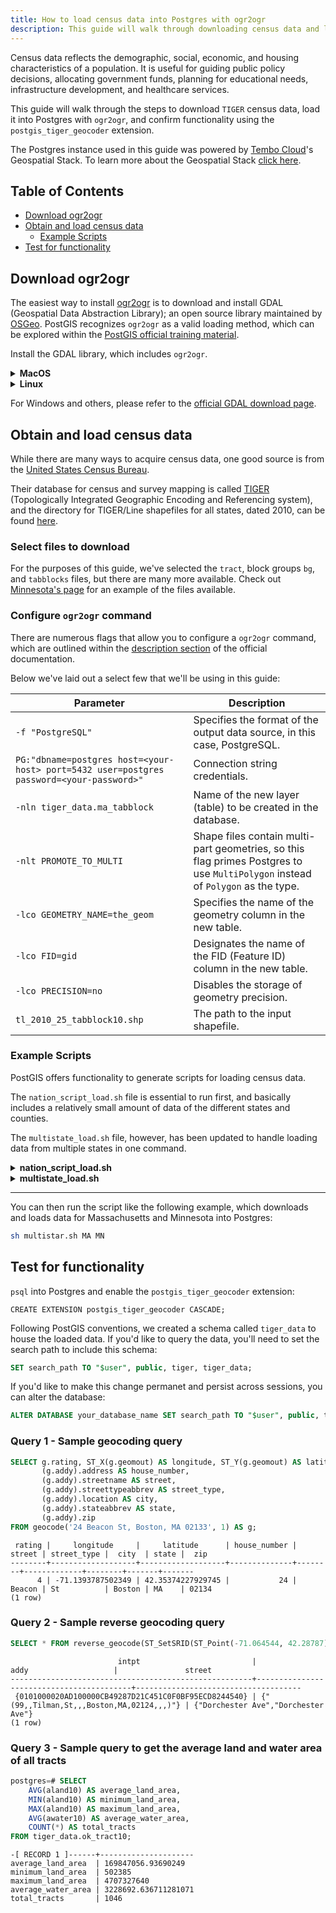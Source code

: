 ```yaml
---
title: How to load census data into Postgres with ogr2ogr
description: This guide will walk through downloading census data and loading it into Postgres with ogr2ogr.
---
```


Census data reflects the demographic, social, economic, and housing characteristics of a population.
It is useful for guiding public policy decisions, allocating government funds, planning for educational needs, infrastructure development, and healthcare services.

This guide will walk through the steps to download `TIGER` census data, load it into Postgres with `ogr2ogr`, and confirm functionality using the `postgis_tiger_geocoder` extension.

The Postgres instance used in this guide was powered by [Tembo Cloud](https://cloud.tembo.io/)'s Geospatial Stack.
To learn more about the Geospatial Stack [click here](https://tembo.io/docs/product/stacks/analytical/geospatial).

## Table of Contents
- [Download ogr2ogr](#download-ogr2ogr)
- [Obtain and load census data](#obtain-and-load-census-data)
    - [Example Scripts](#example-scripts)
- [Test for functionality](#test-for-functionality)

## Download ogr2ogr

The easiest way to install [ogr2ogr](https://gdal.org/programs/ogr2ogr.html) is to download and install GDAL (Geospatial Data Abstraction Library); an open source library maintained by [OSGeo](https://www.osgeo.org/projects/gdal/). PostGIS recognizes `ogr2ogr` as a valid loading method, which can be explored within the [PostGIS official training material](https://postgis.net/workshops/postgis-intro/loading_data.html#loading-with-ogr2ogr).

Install the GDAL library, which includes `ogr2ogr`.

<details>
<summary><strong>MacOS</strong></summary>

```bash
brew install gdal
```

</details>

<details>
<summary><strong>Linux</strong></summary>

```bash
sudo apt-get update
sudo apt-get install gdal-bin
```

</details>

For Windows and others, please refer to the [official GDAL download page](https://gdal.org/download.html#download).

## Obtain and load census data

While there are many ways to acquire census data, one good source is from the [United States Census Bureau](https://www.census.gov/).

Their database for census and survey mapping is called [TIGER](https://www.census.gov/programs-surveys/geography/guidance/tiger-data-products-guide.html#:~:text=TIGER%20stands%20for%20the%20Topologically,data%20as%20the%20primary%20source.) (Topologically Integrated Geographic Encoding and Referencing system), and the directory for TIGER/Line shapefiles for all states, dated 2010, can be found [here](https://www2.census.gov/geo/pvs/tiger2010st/).

### Select files to download

For the purposes of this guide, we've selected the `tract`, block groups `bg`, and `tabblocks` files, but there are many more available.
Check out [Minnesota's page](https://www2.census.gov/geo/pvs/tiger2010st/27_Minnesota/27/) for an example of the files available.

### Configure `ogr2ogr` command

There are numerous flags that allow you to configure a `ogr2ogr` command, which are outlined within the [description section](https://gdal.org/programs/ogr2ogr.html#description) of the official documentation.

Below we've laid out a select few that we'll be using in this guide:

| Parameter                                                | Description                                                                                    |
|----------------------------------------------------------|------------------------------------------------------------------------------------------------|
| `-f "PostgreSQL"`                                        | Specifies the format of the output data source, in this case, PostgreSQL.                      |
| `PG:"dbname=postgres host=<your-host> port=5432 user=postgres password=<your-password>"` | Connection string credentials. |
| `-nln tiger_data.ma_tabblock`                            | Name of the new layer (table) to be created in the database.                                  |
| `-nlt PROMOTE_TO_MULTI`                                  | Shape files contain multi-part geometries, so this flag primes Postgres to use `MultiPolygon` instead of `Polygon` as the type.                                                      |
| `-lco GEOMETRY_NAME=the_geom`                            | Specifies the name of the geometry column in the new table.                                   |
| `-lco FID=gid`                                           | Designates the name of the FID (Feature ID) column in the new table.                          |
| `-lco PRECISION=no`                                      | Disables the storage of geometry precision.                                                   |
| `tl_2010_25_tabblock10.shp`                              | The path to the input shapefile.                          

### Example Scripts

PostGIS offers functionality to generate scripts for loading census data.

The `nation_script_load.sh` file is essential to run first, and basically includes a relatively small amount of data of the different states and counties.

The `multistate_load.sh` file, however, has been updated to handle loading data from multiple states in one command.

<details>
<summary><strong>nation_script_load.sh</strong></summary>

```bash
#!/bin/bash

# Set directory and tool variables
TMPDIR="<path/to/temp/dir>"
UNZIPTOOL=unzip
WGETTOOL="<path/to/wget>"
OGR2OGR="<path/to/ogr2ogr>"
export PGBIN="<path/to/postgresql/bin>"
export PGPORT=5432
export PGHOST="<your-host>"
export PGUSER="postgres"
export PGPASSWORD="<your-password>"
export PGDATABASE="postgres"
PSQL=$(which psql)

# Ensure the temp directory is clear
mkdir -p ${TMPDIR}
rm -f ${TMPDIR}/*

# Download and process state data
echo "Downloading state data..."
cd ${TMPDIR}
${WGETTOOL} -N https://www2.census.gov/geo/tiger/TIGER2022/STATE/tl_2022_us_state.zip --directory-prefix=${TMPDIR}
unzip -o ${TMPDIR}/tl_2022_us_state.zip -d ${TMPDIR}

echo "Processing state data..."
${PSQL} -c "DROP SCHEMA IF EXISTS tiger_staging CASCADE;"
${PSQL} -c "CREATE SCHEMA tiger_staging;"
${PSQL} -c "CREATE TABLE IF NOT EXISTS tiger_data.state_all(CONSTRAINT pk_state_all PRIMARY KEY (statefp), CONSTRAINT uidx_state_all_stusps UNIQUE (stusps), CONSTRAINT uidx_state_all_gid UNIQUE (gid)) INHERITS (tiger.state);"
${OGR2OGR} -f "PostgreSQL" PG:"dbname=${PGDATABASE} host=${PGHOST} port=${PGPORT} user=${PGUSER} password=${PGPASSWORD}" -nln tiger_staging.state -nlt PROMOTE_TO_MULTI -lco GEOMETRY_NAME=the_geom -lco FID=gid -lco PRECISION=NO -a_srs EPSG:4269 -s_srs EPSG:4269 ${TMPDIR}/tl_2022_us_state.shp
${PSQL} -c "SELECT loader_load_staged_data(lower('state'), lower('state_all'));"
${PSQL} -c "CREATE INDEX IF NOT EXISTS tiger_data_state_all_the_geom_gist ON tiger_data.state_all USING gist(the_geom);"
${PSQL} -c "VACUUM ANALYZE tiger_data.state_all"

# Download and process county data
echo "Downloading county data..."
${WGETTOOL} -N https://www2.census.gov/geo/tiger/TIGER2022/COUNTY/tl_2022_us_county.zip --directory-prefix=${TMPDIR}
unzip -o ${TMPDIR}/tl_2022_us_county.zip -d ${TMPDIR}

echo "Processing county data..."
if [ -f "${TMPDIR}/tl_2022_us_county.shp" ]; then
    echo "Shapefile is present, proceeding with database operations..."
    ${PSQL} -c "DROP SCHEMA IF EXISTS tiger_staging CASCADE;"
    ${PSQL} -c "CREATE SCHEMA tiger_staging;"
    ${PSQL} -c "CREATE TABLE IF NOT EXISTS tiger_data.county_all (CONSTRAINT pk_tiger_data_county_all PRIMARY KEY (cntyidfp), CONSTRAINT uidx_tiger_data_county_all_gid UNIQUE (gid)) INHERITS (tiger.county);"
    ${OGR2OGR} -f "PostgreSQL" PG:"dbname=$PGDATABASE host=$PGHOST port=$PGPORT user=$PGUSER password=$PGPASSWORD" -nln tiger_staging.county -nlt PROMOTE_TO_MULTI -lco GEOMETRY_NAME=the_geom -lco FID=gid -lco PRECISION=NO -a_srs EPSG:4269 -s_srs EPSG:4269 "${TMPDIR}/tl_2022_us_county.shp"
    ${PSQL} -c "INSERT INTO tiger_data.county_all SELECT * FROM tiger_staging.county ON CONFLICT DO NOTHING;"
    ${PSQL} -c "CREATE INDEX IF NOT EXISTS tiger_data_county_all_the_geom_gist ON tiger_data.county_all USING gist(the_geom);"
    ${PSQL} -c "VACUUM ANALYZE tiger_data.county_all"
else
    echo "ERROR: Shapefile not found after extraction: ${TMPDIR}/tl_2022_us_county.shp"
fi

```

</details>


<details>
<summary><strong>multistate_load.sh</strong></summary>

```bash
#!/bin/bash

TMPDIR="<path/to/temp/dir>"
UNZIPTOOL=unzip
WGETTOOL="<path/to/wget>"
OGR2OGR="<path/to/ogr2ogr>"
export PGBIN="<path/to/postgresql/bin>"
export PGPORT=5432
export PGHOST=<your-host>
export PGUSER=postgres
export PGPASSWORD=<your-password>
export PGDATABASE=postgres
PSQL=${PGBIN}/psql

# Function to convert state abbreviation to FIPS code
state_to_fips() {
    case "$1" in
        AL) echo "01" ;; # Alabama
        AK) echo "02" ;; # Alaska
        AZ) echo "04" ;; # Arizona
        AR) echo "05" ;; # Arkansas
        CA) echo "06" ;; # California
        CO) echo "08" ;; # Colorado
        CT) echo "09" ;; # Connecticut
        DE) echo "10" ;; # Delaware
        DC) echo "11" ;; # District of Columbia
        FL) echo "12" ;; # Florida
        GA) echo "13" ;; # Georgia
        HI) echo "15" ;; # Hawaii
        ID) echo "16" ;; # Idaho
        IL) echo "17" ;; # Illinois
        IN) echo "18" ;; # Indiana
        IA) echo "19" ;; # Iowa
        KS) echo "20" ;; # Kansas
        KY) echo "21" ;; # Kentucky
        LA) echo "22" ;; # Louisiana
        ME) echo "23" ;; # Maine
        MD) echo "24" ;; # Maryland
        MA) echo "25" ;; # Massachusetts
        MI) echo "26" ;; # Michigan
        MN) echo "27" ;; # Minnesota
        MS) echo "28" ;; # Mississippi
        MO) echo "29" ;; # Missouri
        MT) echo "30" ;; # Montana
        NE) echo "31" ;; # Nebraska
        NV) echo "32" ;; # Nevada
        NH) echo "33" ;; # New Hampshire
        NJ) echo "34" ;; # New Jersey
        NM) echo "35" ;; # New Mexico
        NY) echo "36" ;; # New York
        NC) echo "37" ;; # North Carolina
        ND) echo "38" ;; # North Dakota
        OH) echo "39" ;; # Ohio
        OK) echo "40" ;; # Oklahoma
        OR) echo "41" ;; # Oregon
        PA) echo "42" ;; # Pennsylvania
        RI) echo "44" ;; # Rhode Island
        SC) echo "45" ;; # South Carolina
        SD) echo "46" ;; # South Dakota
        TN) echo "47" ;; # Tennessee
        TX) echo "48" ;; # Texas
        UT) echo "49" ;; # Utah
        VT) echo "50" ;; # Vermont
        VA) echo "51" ;; # Virginia
        WA) echo "53" ;; # Washington
        WV) echo "54" ;; # West Virginia
        WI) echo "55" ;; # Wisconsin
        WY) echo "56" ;; # Wyoming
        AS) echo "60" ;; # American Samoa
        GU) echo "66" ;; # Guam
        MP) echo "69" ;; # Northern Mariana Islands
        PR) echo "72" ;; # Puerto Rico
        VI) echo "78" ;; # U.S. Virgin Islands
        ALL) echo "All" ;; # Special case to select all states
        *) echo "Unknown" ;;
    esac
}

# Check for at least one argument
if [ $# -lt 1 ]; then
    echo "Usage: $0 <State Abbreviation(s)> or ALL"
    exit 1
fi

# Loop over all arguments
for STATE_ABBR in "$@"
do
    if [ "$STATE_ABBR" = "ALL" ]; then
        # Handle the ALL keyword
        for EACH_STATE in AL AK AZ AR CA CO CT DE DC FL GA HI ID IL IN IA KS KY LA ME MD MA MI MN MS MO MT NE NV NH NJ NM NY NC ND OH OK OR PA RI SC SD TN TX UT VT VA WA WV WI WY AS GU MP PR VI
        do
            STATE_FIPS=$(state_to_fips "$EACH_STATE")
            echo "$EACH_STATE: $STATE_FIPS"
        done
    else
        STATE_FIPS=$(state_to_fips "$STATE_ABBR")
        if [ "$STATE_FIPS" = "Unknown" ]; then
            echo "Invalid or unsupported state abbreviation: $STATE_ABBR"
        else
            echo "$STATE_ABBR: $STATE_FIPS"
        fi
    fi
done

 cd ${TMPDIR%/*}
 wget https://www2.census.gov/geo/tiger/TIGER2022/PLACE/tl_2022_${STATE_FIPS}_place.zip --mirror --reject=html
 cd ${TMPDIR%/*}/www2.census.gov/geo/tiger/TIGER2022/PLACE
 rm -f ${TMPDIR}/*.*
 ${PSQL} -c "DROP SCHEMA IF EXISTS tiger_staging CASCADE;"
 ${PSQL} -c "CREATE SCHEMA tiger_staging;"
 
for z in tl_2022_${STATE_FIPS}*_place.zip; do
    $UNZIPTOOL -o -d $TMPDIR $z;
done
cd $TMPDIR;

 ${PSQL} -c "CREATE TABLE tiger_data.${STATE_ABBR}_place(CONSTRAINT pk_${STATE_ABBR}_place PRIMARY KEY (plcidfp) ) INHERITS(tiger.place);" 

 ${OGR2OGR} -f "PostgreSQL" PG:"dbname=${PGDATABASE} host=${PGHOST} port=${PGPORT} user=${PGUSER} password=${PGPASSWORD}" -nln tiger_staging.ma_place -nlt PROMOTE_TO_MULTI -lco GEOMETRY_NAME=the_geom -lco FID=gid -lco PRECISION=NO -a_srs "EPSG:4269" -s_srs "EPSG:4269" ${TMPDIR}/tl_2022_${STATE_FIPS}_place.shp

 ${PSQL} -c "ALTER TABLE tiger_staging.${STATE_ABBR}_place RENAME geoid TO plcidfp;SELECT loader_load_staged_data(lower('${STATE_ABBR}_place'), lower('${STATE_ABBR}_place')); ALTER TABLE tiger_data.${STATE_ABBR}_place ADD CONSTRAINT uidx_${STATE_ABBR}_place_gid UNIQUE (gid);"
 ${PSQL} -c "CREATE INDEX idx_${STATE_ABBR}_place_soundex_name ON tiger_data.${STATE_ABBR}_place USING btree (soundex(name));"
 ${PSQL} -c "CREATE INDEX tiger_data_${STATE_ABBR}_place_the_geom_gist ON tiger_data.${STATE_ABBR}_place USING gist(the_geom);"
 ${PSQL} -c "ALTER TABLE tiger_data.${STATE_ABBR}_place ADD CONSTRAINT chk_statefp CHECK (statefp = '${STATE_FIPS}');"
 cd ${TMPDIR%/*}
 wget https://www2.census.gov/geo/tiger/TIGER2022/COUSUB/tl_2022_${STATE_FIPS}_cousub.zip --mirror --reject=html
 cd ${TMPDIR%/*}/www2.census.gov/geo/tiger/TIGER2022/COUSUB
 rm -f ${TMPDIR}/*.*
 ${PSQL} -c "DROP SCHEMA IF EXISTS tiger_staging CASCADE;"
 ${PSQL} -c "CREATE SCHEMA tiger_staging;"
 for z in tl_2022_${STATE_FIPS}*_cousub.zip ; do $UNZIPTOOL -o -d $TMPDIR $z; done
 cd $TMPDIR;

 ${PSQL} -c "CREATE TABLE tiger_data.${STATE_ABBR}_cousub(CONSTRAINT pk_${STATE_ABBR}_cousub PRIMARY KEY (cosbidfp), CONSTRAINT uidx_${STATE_ABBR}_cousub_gid UNIQUE (gid)) INHERITS(tiger.cousub);" 

 ${OGR2OGR} -f "PostgreSQL" PG:"dbname=${PGDATABASE} host=${PGHOST} port=${PGPORT} user=${PGUSER} password=${PGPASSWORD}" -nln tiger_staging.ma_cousub -nlt PROMOTE_TO_MULTI -lco GEOMETRY_NAME=the_geom -lco FID=gid -lco PRECISION=NO -a_srs "EPSG:4269" -s_srs "EPSG:4269" ${TMPDIR}/tl_2022_${STATE_FIPS}_cousub.shp

 ${PSQL} -c "ALTER TABLE tiger_staging.${STATE_ABBR}_cousub RENAME geoid TO cosbidfp;SELECT loader_load_staged_data(lower('${STATE_ABBR}_cousub'), lower('${STATE_ABBR}_cousub')); ALTER TABLE tiger_data.${STATE_ABBR}_cousub ADD CONSTRAINT chk_statefp CHECK (statefp = '${STATE_FIPS}');"
 ${PSQL} -c "CREATE INDEX tiger_data_${STATE_ABBR}_cousub_the_geom_gist ON tiger_data.${STATE_ABBR}_cousub USING gist(the_geom);"
 ${PSQL} -c "CREATE INDEX idx_tiger_data_${STATE_ABBR}_cousub_countyfp ON tiger_data.${STATE_ABBR}_cousub USING btree(countyfp);"
 cd ${TMPDIR%/*}
 wget https://www2.census.gov/geo/tiger/TIGER2022/TRACT/tl_2022_${STATE_FIPS}_tract.zip --mirror --reject=html
 cd ${TMPDIR%/*}/www2.census.gov/geo/tiger/TIGER2022/TRACT
 rm -f ${TMPDIR}/*.*
 ${PSQL} -c "DROP SCHEMA IF EXISTS tiger_staging CASCADE;"
 ${PSQL} -c "CREATE SCHEMA tiger_staging;"
 for z in tl_2022_${STATE_FIPS}*_tract.zip ; do $UNZIPTOOL -o -d $TMPDIR $z; done
 cd $TMPDIR;

 ${PSQL} -c "CREATE TABLE tiger_data.${STATE_ABBR}_tract(CONSTRAINT pk_${STATE_ABBR}_tract PRIMARY KEY (tract_id) ) INHERITS(tiger.tract); " 

 ${OGR2OGR} -f "PostgreSQL" PG:"dbname=${PGDATABASE} host=${PGHOST} port=${PGPORT} user=${PGUSER} password=${PGPASSWORD}" -nln tiger_staging.ma_tract -nlt PROMOTE_TO_MULTI -lco GEOMETRY_NAME=the_geom -lco FID=gid -lco PRECISION=NO -a_srs "EPSG:4269" -s_srs "EPSG:4269" ${TMPDIR}/tl_2022_${STATE_FIPS}_tract.shp

 ${PSQL} -c "ALTER TABLE tiger_staging.${STATE_ABBR}_tract RENAME geoid TO tract_id; SELECT loader_load_staged_data(lower('${STATE_ABBR}_tract'), lower('${STATE_ABBR}_tract')); "
 	${PSQL} -c "CREATE INDEX tiger_data_${STATE_ABBR}_tract_the_geom_gist ON tiger_data.${STATE_ABBR}_tract USING gist(the_geom);"
 	${PSQL} -c "VACUUM ANALYZE tiger_data.${STATE_ABBR}_tract;"
 	${PSQL} -c "ALTER TABLE tiger_data.${STATE_ABBR}_tract ADD CONSTRAINT chk_statefp CHECK (statefp = '${STATE_FIPS}');"
 cd ${TMPDIR%/*}
 wget https://www2.census.gov/geo/tiger/TIGER2022/TABBLOCK20/tl_2022_${STATE_FIPS}_tabblock20.zip --mirror --reject=html
 cd ${TMPDIR%/*}/www2.census.gov/geo/tiger/TIGER2022/TABBLOCK20
 rm -f ${TMPDIR}/*.*
 ${PSQL} -c "DROP SCHEMA IF EXISTS tiger_staging CASCADE;"
 ${PSQL} -c "CREATE SCHEMA tiger_staging;"
 for z in tl_2022_${STATE_FIPS}*_tabblock20.zip ; do $UNZIPTOOL -o -d $TMPDIR $z; done
 cd $TMPDIR;

 ${PSQL} -c "CREATE TABLE tiger_data.${STATE_ABBR}_tabblock20(CONSTRAINT pk_${STATE_ABBR}_tabblock20 PRIMARY KEY (geoid)) INHERITS(tiger.tabblock20);" 

 ${OGR2OGR} -f "PostgreSQL" PG:"dbname=${PGDATABASE} host=${PGHOST} port=${PGPORT} user=${PGUSER} password=${PGPASSWORD}" -nln tiger_staging.ma_tabblock20 -nlt PROMOTE_TO_MULTI -lco GEOMETRY_NAME=the_geom -lco FID=gid -lco PRECISION=NO -a_srs "EPSG:4269" -s_srs "EPSG:4269" ${TMPDIR}/tl_2022_${STATE_FIPS}_tabblock20.shp

 ${PSQL} -c "SELECT loader_load_staged_data(lower('${STATE_ABBR}_tabblock20'), lower('${STATE_ABBR}_tabblock20')); "
 ${PSQL} -c "ALTER TABLE tiger_data.${STATE_ABBR}_tabblock20 ADD CONSTRAINT chk_statefp CHECK (statefp = '${STATE_FIPS}');"
 ${PSQL} -c "CREATE INDEX tiger_data_${STATE_ABBR}_tabblock20_the_geom_gist ON tiger_data.${STATE_ABBR}_tabblock20 USING gist(the_geom);"
 ${PSQL} -c "vacuum analyze tiger_data.${STATE_ABBR}_tabblock20;"
 cd ${TMPDIR%/*}
 wget https://www2.census.gov/geo/tiger/TIGER2022/BG/tl_2022_${STATE_FIPS}_bg.zip --mirror --reject=html
 cd ${TMPDIR%/*}/www2.census.gov/geo/tiger/TIGER2022/BG
 rm -f ${TMPDIR}/*.*
 ${PSQL} -c "DROP SCHEMA IF EXISTS tiger_staging CASCADE;"
 ${PSQL} -c "CREATE SCHEMA tiger_staging;"
 for z in tl_2022_${STATE_FIPS}*_bg.zip ; do $UNZIPTOOL -o -d $TMPDIR $z; done
 cd $TMPDIR;

 ${PSQL} -c "CREATE TABLE tiger_data.${STATE_ABBR}_bg(CONSTRAINT pk_${STATE_ABBR}_bg PRIMARY KEY (bg_id)) INHERITS(tiger.bg);" 

 ${OGR2OGR} -f "PostgreSQL" PG:"dbname=${PGDATABASE} host=${PGHOST} port=${PGPORT} user=${PGUSER} password=${PGPASSWORD}" -nln tiger_staging.ma_bg -nlt PROMOTE_TO_MULTI -lco GEOMETRY_NAME=the_geom -lco FID=gid -lco PRECISION=NO -a_srs "EPSG:4269" -s_srs "EPSG:4269" ${TMPDIR}/tl_2022_${STATE_FIPS}_bg.shp

 ${PSQL} -c "ALTER TABLE tiger_staging.${STATE_ABBR}_bg RENAME geoid TO bg_id;  SELECT loader_load_staged_data(lower('${STATE_ABBR}_bg'), lower('${STATE_ABBR}_bg')); "
 ${PSQL} -c "ALTER TABLE tiger_data.${STATE_ABBR}_bg ADD CONSTRAINT chk_statefp CHECK (statefp = '${STATE_FIPS}');"
 ${PSQL} -c "CREATE INDEX tiger_data_${STATE_ABBR}_bg_the_geom_gist ON tiger_data.${STATE_ABBR}_bg USING gist(the_geom);"
 ${PSQL} -c "vacuum analyze tiger_data.${STATE_ABBR}_bg;"

 cd ${TMPDIR%/*}

# Use curl to fetch the directory listing, grep to filter it, and cut to extract filenames
curl -s https://www2.census.gov/geo/tiger/TIGER2022/FACES/ | grep 'tl_2022_'${STATE_FIPS}'[^"]*_faces.zip' | grep -o 'href="[^"]*"' | cut -d '"' -f 2 > files_to_download.txt

# Download each file listed
while IFS= read -r file; do

    wget --mirror "https://www2.census.gov/geo/tiger/TIGER2022/FACES/$file"
done < files_to_download.txt

 cd ${TMPDIR%/*}/www2.census.gov/geo/tiger/TIGER2022/FACES/
 rm -f ${TMPDIR}/*.*
 ${PSQL} -c "DROP SCHEMA IF EXISTS tiger_staging CASCADE;"
 ${PSQL} -c "CREATE SCHEMA tiger_staging;"
 for z in tl_*_${STATE_FIPS}*_faces*.zip ; do $UNZIPTOOL -o -d $TMPDIR $z; done
 cd $TMPDIR;

 ${PSQL} -c "CREATE TABLE tiger_data.${STATE_ABBR}_faces(CONSTRAINT pk_${STATE_ABBR}_faces PRIMARY KEY (gid)) INHERITS(tiger.faces);" 
 for z in *faces*.shp; do ${OGR2OGR} -f "PostgreSQL" PG:"dbname=${PGDATABASE} host=${PGHOST} port=${PGPORT} user=${PGUSER} password=${PGPASSWORD}" -nlt PROMOTE_TO_MULTI -lco GEOMETRY_NAME=the_geom -lco FID=gid -lco PRECISION=no -nln tiger_staging.${STATE_ABBR}_faces $z; 
 ${PSQL} -c "SELECT loader_load_staged_data(lower('${STATE_ABBR}_faces'), lower('${STATE_ABBR}_faces'));"
 done

 ${PSQL} -c "CREATE INDEX tiger_data_${STATE_ABBR}_faces_the_geom_gist ON tiger_data.${STATE_ABBR}_faces USING gist(the_geom);"
 	${PSQL} -c "CREATE INDEX idx_tiger_data_${STATE_ABBR}_faces_tfid ON tiger_data.${STATE_ABBR}_faces USING btree (tfid);"
 	${PSQL} -c "CREATE INDEX idx_tiger_data_${STATE_ABBR}_faces_countyfp ON tiger_data.${STATE_ABBR}_faces USING btree (countyfp);"
 	${PSQL} -c "ALTER TABLE tiger_data.${STATE_ABBR}_faces ADD CONSTRAINT chk_statefp CHECK (statefp = '${STATE_FIPS}');"
 	${PSQL} -c "vacuum analyze tiger_data.${STATE_ABBR}_faces;"

 cd ${TMPDIR%/*}
 
# Use curl to fetch the directory listing, grep to filter it, and cut to extract filenames
curl -s https://www2.census.gov/geo/tiger/TIGER2022/FEATNAMES/ | grep 'tl_2022_'${STATE_FIPS}'[^"]*_featnames.zip' | grep -o 'href="[^"]*"' | cut -d '"' -f 2 > files_to_download.txt

# Download each file listed
while IFS= read -r file; do

    wget --mirror "https://www2.census.gov/geo/tiger/TIGER2022/FEATNAMES/$file"
done < files_to_download.txt

 cd ${TMPDIR%/*}/www2.census.gov/geo/tiger/TIGER2022/FEATNAMES/
 rm -f ${TMPDIR}/*.*
 ${PSQL} -c "DROP SCHEMA IF EXISTS tiger_staging CASCADE;"
 ${PSQL} -c "CREATE SCHEMA tiger_staging;"
 for z in tl_*_${STATE_FIPS}*_featnames*.zip ; do $UNZIPTOOL -o -d $TMPDIR $z; done
 cd $TMPDIR;

 ${PSQL} -c "CREATE TABLE tiger_data.${STATE_ABBR}_featnames(CONSTRAINT pk_${STATE_ABBR}_featnames PRIMARY KEY (gid)) INHERITS(tiger.featnames);ALTER TABLE tiger_data.${STATE_ABBR}_featnames ALTER COLUMN statefp SET DEFAULT '${STATE_FIPS}';" 
 for z in *featnames*.dbf; do ${OGR2OGR} -f "PostgreSQL" PG:"dbname=${PGDATABASE} host=${PGHOST} port=${PGPORT} user=${PGUSER} password=${PGPASSWORD}" -nlt PROMOTE_TO_MULTI -lco GEOMETRY_NAME=the_geom -lco FID=gid -lco PRECISION=no -nln tiger_staging.${STATE_ABBR}_featnames $z;
 ${PSQL} -c "SELECT loader_load_staged_data(lower('${STATE_ABBR}_featnames'), lower('${STATE_ABBR}_featnames'));"
 done

 ${PSQL} -c "CREATE INDEX idx_tiger_data_${STATE_ABBR}_featnames_snd_name ON tiger_data.${STATE_ABBR}_featnames USING btree (soundex(name));"
 ${PSQL} -c "CREATE INDEX idx_tiger_data_${STATE_ABBR}_featnames_lname ON tiger_data.${STATE_ABBR}_featnames USING btree (lower(name));"
 ${PSQL} -c "CREATE INDEX idx_tiger_data_${STATE_ABBR}_featnames_tlid_statefp ON tiger_data.${STATE_ABBR}_featnames USING btree (tlid,statefp);"
 ${PSQL} -c "ALTER TABLE tiger_data.${STATE_ABBR}_featnames ADD CONSTRAINT chk_statefp CHECK (statefp = '${STATE_FIPS}');"
 ${PSQL} -c "vacuum analyze tiger_data.${STATE_ABBR}_featnames;"

 cd ${TMPDIR%/*}
 
# Use curl to fetch the directory listing, grep to filter it, and cut to extract filenames
curl -s https://www2.census.gov/geo/tiger/TIGER2022/EDGES/ | grep 'tl_2022_'${STATE_FIPS}'[^"]*_edges.zip' | grep -o 'href="[^"]*"' | cut -d '"' -f 2 > files_to_download.txt

# Download each file listed
while IFS= read -r file; do

    wget --mirror "https://www2.census.gov/geo/tiger/TIGER2022/EDGES/$file"
done < files_to_download.txt

 cd ${TMPDIR%/*}/www2.census.gov/geo/tiger/TIGER2022/EDGES/
 rm -f ${TMPDIR}/*.*
 ${PSQL} -c "DROP SCHEMA IF EXISTS tiger_staging CASCADE;"
 ${PSQL} -c "CREATE SCHEMA tiger_staging;"
 for z in tl_*_${STATE_FIPS}*_edges*.zip ; do $UNZIPTOOL -o -d $TMPDIR $z; done
 cd $TMPDIR;

 ${PSQL} -c "CREATE TABLE tiger_data.${STATE_ABBR}_edges(CONSTRAINT pk_${STATE_ABBR}_edges PRIMARY KEY (gid)) INHERITS(tiger.edges);"
 for z in *edges*.shp; do ${OGR2OGR} -f "PostgreSQL" PG:"dbname=${PGDATABASE} host=${PGHOST} port=${PGPORT} user=${PGUSER} password=${PGPASSWORD}" -nlt PROMOTE_TO_MULTI -lco GEOMETRY_NAME=the_geom -lco FID=gid -lco PRECISION=no -nln tiger_staging.${STATE_ABBR}_edges $z; 
${PSQL} -c "SELECT loader_load_staged_data(lower('${STATE_ABBR}_edges'), lower('${STATE_ABBR}_edges'));"
 done

 ${PSQL} -c "ALTER TABLE tiger_data.${STATE_ABBR}_edges ADD CONSTRAINT chk_statefp CHECK (statefp = '${STATE_FIPS}');"
 ${PSQL} -c "CREATE INDEX idx_tiger_data_${STATE_ABBR}_edges_tlid ON tiger_data.${STATE_ABBR}_edges USING btree (tlid);"
 ${PSQL} -c "CREATE INDEX idx_tiger_data_${STATE_ABBR}_edgestfidr ON tiger_data.${STATE_ABBR}_edges USING btree (tfidr);"
 ${PSQL} -c "CREATE INDEX idx_tiger_data_${STATE_ABBR}_edges_tfidl ON tiger_data.${STATE_ABBR}_edges USING btree (tfidl);"
 ${PSQL} -c "CREATE INDEX idx_tiger_data_${STATE_ABBR}_edges_countyfp ON tiger_data.${STATE_ABBR}_edges USING btree (countyfp);"
 ${PSQL} -c "CREATE INDEX tiger_data_${STATE_ABBR}_edges_the_geom_gist ON tiger_data.${STATE_ABBR}_edges USING gist(the_geom);"
 ${PSQL} -c "CREATE INDEX idx_tiger_data_${STATE_ABBR}_edges_zipl ON tiger_data.${STATE_ABBR}_edges USING btree (zipl);"
 ${PSQL} -c "CREATE TABLE tiger_data.${STATE_ABBR}_zip_state_loc(CONSTRAINT pk_${STATE_ABBR}_zip_state_loc PRIMARY KEY(zip,stusps,place)) INHERITS(tiger.zip_state_loc);"
 ${PSQL} -c "INSERT INTO tiger_data.${STATE_ABBR}_zip_state_loc(zip,stusps,statefp,place) SELECT DISTINCT e.zipl, '${STATE_ABBR}', '${STATE_FIPS}', p.name FROM tiger_data.${STATE_ABBR}_edges AS e INNER JOIN tiger_data.${STATE_ABBR}_faces AS f ON (e.tfidl = f.tfid OR e.tfidr = f.tfid) INNER JOIN tiger_data.${STATE_ABBR}_place As p ON(f.statefp = p.statefp AND f.placefp = p.placefp ) WHERE e.zipl IS NOT NULL;"
 ${PSQL} -c "CREATE INDEX idx_tiger_data_${STATE_ABBR}_zip_state_loc_place ON tiger_data.${STATE_ABBR}_zip_state_loc USING btree(soundex(place));"
 ${PSQL} -c "ALTER TABLE tiger_data.${STATE_ABBR}_zip_state_loc ADD CONSTRAINT chk_statefp CHECK (statefp = '${STATE_FIPS}');"
 ${PSQL} -c "vacuum analyze tiger_data.${STATE_ABBR}_edges;"
 ${PSQL} -c "vacuum analyze tiger_data.${STATE_ABBR}_zip_state_loc;"
 ${PSQL} -c "CREATE TABLE tiger_data.${STATE_ABBR}_zip_lookup_base(CONSTRAINT pk_${STATE_ABBR}_zip_state_loc_city PRIMARY KEY(zip,state, county, city, statefp)) INHERITS(tiger.zip_lookup_base);"
 ${PSQL} -c "INSERT INTO tiger_data.${STATE_ABBR}_zip_lookup_base(zip,state,county,city, statefp) SELECT DISTINCT e.zipl, '${STATE_ABBR}', c.name,p.name,'${STATE_FIPS}'  FROM tiger_data.${STATE_ABBR}_edges AS e INNER JOIN tiger.county As c  ON (e.countyfp = c.countyfp AND e.statefp = c.statefp AND e.statefp = '${STATE_FIPS}') INNER JOIN tiger_data.${STATE_ABBR}_faces AS f ON (e.tfidl = f.tfid OR e.tfidr = f.tfid) INNER JOIN tiger_data.${STATE_ABBR}_place As p ON(f.statefp = p.statefp AND f.placefp = p.placefp ) WHERE e.zipl IS NOT NULL;"
 ${PSQL} -c "ALTER TABLE tiger_data.${STATE_ABBR}_zip_lookup_base ADD CONSTRAINT chk_statefp CHECK (statefp = '${STATE_FIPS}');"
 ${PSQL} -c "CREATE INDEX idx_tiger_data_${STATE_ABBR}_zip_lookup_base_citysnd ON tiger_data.${STATE_ABBR}_zip_lookup_base USING btree(soundex(city));"

 cd ${TMPDIR%/*}

# Use curl to fetch the directory listing, grep to filter it, and cut to extract filenames
curl -s https://www2.census.gov/geo/tiger/TIGER2022/ADDR/ | grep 'tl_2022_'${STATE_FIPS}'[^"]*_addr.zip' | grep -o 'href="[^"]*"' | cut -d '"' -f 2 > files_to_download.txt

# Download each file listed
while IFS= read -r file; do

    wget --mirror "https://www2.census.gov/geo/tiger/TIGER2022/ADDR/$file"
done < files_to_download.txt

cd ${TMPDIR%/*}/www2.census.gov/geo/tiger/TIGER2022/ADDR/
 rm -f ${TMPDIR}/*.*
 ${PSQL} -c "DROP SCHEMA IF EXISTS tiger_staging CASCADE;"
 ${PSQL} -c "CREATE SCHEMA tiger_staging;"
 for z in tl_*_${STATE_FIPS}*_addr*.zip ; do $UNZIPTOOL -o -d $TMPDIR $z; done
 cd $TMPDIR;

 ${PSQL} -c "CREATE TABLE tiger_data.${STATE_ABBR}_addr(CONSTRAINT pk_${STATE_ABBR}_addr PRIMARY KEY (gid)) INHERITS(tiger.addr);ALTER TABLE tiger_data.${STATE_ABBR}_addr ALTER COLUMN statefp SET DEFAULT '${STATE_FIPS}';" 
 for z in *addr*.dbf; do
 	${OGR2OGR} -f "PostgreSQL" PG:"dbname=${PGDATABASE} host=${PGHOST} port=${PGPORT} user=${PGUSER} password=${PGPASSWORD}" -nlt PROMOTE_TO_MULTI -lco GEOMETRY_NAME=the_geom -lco FID=gid -lco PRECISION=no -nln tiger_staging.${STATE_ABBR}_addr $z; 
 	${PSQL} -c "SELECT loader_load_staged_data(lower('${STATE_ABBR}_addr'), lower('${STATE_ABBR}_addr'));" 
 done

 ${PSQL} -c "ALTER TABLE tiger_data.${STATE_ABBR}_addr ADD CONSTRAINT chk_statefp CHECK (statefp = '${STATE_FIPS}');"
 ${PSQL} -c "CREATE INDEX idx_tiger_data_${STATE_ABBR}_addr_least_address ON tiger_data.${STATE_ABBR}_addr USING btree (least_hn(fromhn,tohn) );"
 ${PSQL} -c "CREATE INDEX idx_tiger_data_${STATE_ABBR}_addr_tlid_statefp ON tiger_data.${STATE_ABBR}_addr USING btree (tlid, statefp);"
 ${PSQL} -c "CREATE INDEX idx_tiger_data_${STATE_ABBR}_addr_zip ON tiger_data.${STATE_ABBR}_addr USING btree (zip);"
 ${PSQL} -c "CREATE TABLE tiger_data.${STATE_ABBR}_zip_state(CONSTRAINT pk_${STATE_ABBR}_zip_state PRIMARY KEY(zip,stusps)) INHERITS(tiger.zip_state); "
 ${PSQL} -c "INSERT INTO tiger_data.${STATE_ABBR}_zip_state(zip,stusps,statefp) SELECT DISTINCT zip, '${STATE_ABBR}', '${STATE_FIPS}' FROM tiger_data.${STATE_ABBR}_addr WHERE zip is not null;"
 ${PSQL} -c "ALTER TABLE tiger_data.${STATE_ABBR}_zip_state ADD CONSTRAINT chk_statefp CHECK (statefp = '${STATE_FIPS}');"
 ${PSQL} -c "vacuum analyze tiger_data.${STATE_ABBR}_addr;"

```

</details>

---

You can then run the script like the following example, which downloads and loads data for Massachusetts and Minnesota into Postgres:

```bash
sh multistar.sh MA MN
```

## Test for functionality

`psql` into Postgres and enable the `postgis_tiger_geocoder` extension:

```
CREATE EXTENSION postgis_tiger_geocoder CASCADE;
```

Following PostGIS conventions, we created a schema called `tiger_data` to house the loaded data. If you'd like to query the data, you'll need to set the search path to include this schema:

```sql
SET search_path TO "$user", public, tiger, tiger_data;
```

If you'd like to make this change permanet and persist across sessions, you can alter the database:

```sql
ALTER DATABASE your_database_name SET search_path TO "$user", public, tiger, tiger_data;
```



### Query 1 - Sample geocoding query

```sql
SELECT g.rating, ST_X(g.geomout) AS longitude, ST_Y(g.geomout) AS latitude,
       (g.addy).address AS house_number,
       (g.addy).streetname AS street,
       (g.addy).streettypeabbrev AS street_type,
       (g.addy).location AS city,
       (g.addy).stateabbrev AS state,
       (g.addy).zip
FROM geocode('24 Beacon St, Boston, MA 02133', 1) AS g;
```
```text
 rating |     longitude     |     latitude      | house_number | street | street_type |  city  | state |  zip
--------+-------------------+-------------------+--------------+--------+-------------+--------+-------+-------
      4 | -71.1393787502349 | 42.35374227929745 |           24 | Beacon | St          | Boston | MA    | 02134
(1 row)
```

### Query 2 - Sample reverse geocoding query

```sql
SELECT * FROM reverse_geocode(ST_SetSRID(ST_Point(-71.064544, 42.28787), 4326));
```
```text
                        intpt                         |                   addy                   |               street
------------------------------------------------------+------------------------------------------+-------------------------------------
 {0101000020AD100000CB49287D21C451C0F0BF95ECD8244540} | {"(99,,Tilman,St,,,Boston,MA,02124,,,)"} | {"Dorchester Ave","Dorchester Ave"}
(1 row)
```




### Query 3 - Sample query to get the average land and water area of all tracts

```sql
postgres=# SELECT
    AVG(aland10) AS average_land_area,
    MIN(aland10) AS minimum_land_area,
    MAX(aland10) AS maximum_land_area,
    AVG(awater10) AS average_water_area,
    COUNT(*) AS total_tracts
FROM tiger_data.ok_tract10;
```
```text
-[ RECORD 1 ]------+---------------------
average_land_area  | 169847056.93690249
minimum_land_area  | 502385
maximum_land_area  | 4707327640
average_water_area | 3228692.636711281071
total_tracts       | 1046
```
